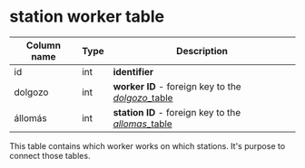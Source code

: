 # station worker table

Column name     | Type          | Description
------------    | ------------- | -------------
id              | int           | **identifier**
dolgozo         | int           | **worker ID** - foreign key to the [*dolgozo*_table](https://github.com/vluv99/train_database/blob/master/docs/dolgozo_table.md)
állomás         | int           | **station ID** - foreign key to the [*allomas*_table](https://github.com/vluv99/train_database/blob/master/docs/allomas_table.md)

This table contains which worker works on which stations. It's purpose to connect those tables.
